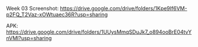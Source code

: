 Week 03
Screenshot:
https://drive.google.com/drive/folders/1Kpe9If6VM-p2FQ_T2Vaz-xOWtuaec36R?usp=sharing

APK:
https://drive.google.com/drive/folders/1UUysMmqSDuJk7_o894ooBrE04tvYnVMl?usp=sharing
